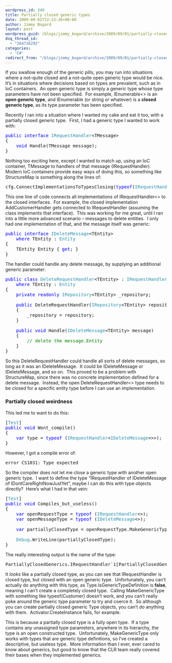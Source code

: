 ```yaml
---
wordpress_id: 349
title: Partially closed generic types
date: 2009-09-01T22:23:26+00:00
author: Jimmy Bogard
layout: post
wordpress_guid: /blogs/jimmy_bogard/archive/2009/09/01/partially-closed-generic-types.aspx
dsq_thread_id:
  - "264716292"
categories:
  - 'C#'
redirect_from: "/blogs/jimmy_bogard/archive/2009/09/01/partially-closed-generic-types.aspx/"
---
```

If you swallow enough of the generic pills, you may run into situations where a not-quite closed and a not-quite open generic type would be nice.&#160; It’s in situations where decisions based on types are prevalent, such as in IoC containers.&#160; An open generic type is simply a generic type whose type parameters have not been specified.&#160; For example, IEnumerable<> is an **open generic type**, and IEnumerable<int> (or string or whatever) is a **closed generic type**, as its type parameter has been specified.

Recently I ran into a situation where I wanted my cake and eat it too, with a partially closed generic type.&#160; First, I had a generic type I wanted to work with:

<pre><span style="color: blue">public interface </span><span style="color: #2b91af">IRequestHandler</span>&lt;TMessage&gt;
{
    <span style="color: blue">void </span>Handle(TMessage message);
}</pre>

[](http://11011.net/software/vspaste)

Nothing too exciting here, except I wanted to match up, using an IoC container, TMessage to handlers of that message (IRequestHandler<TMessage>).&#160; Modern IoC containers provide easy ways of doing this, so something like StructureMap is something along the lines of:

<pre>cfg.ConnectImplementationsToTypesClosing(<span style="color: blue">typeof</span>(<span style="color: #2b91af">IRequestHandler</span>&lt;&gt;));</pre>

[](http://11011.net/software/vspaste)

This one line of code connects all implementations of IRequestHandler<> to the closed interfaces.&#160; For example, the closed implementation AddCustomerHandler gets connected to IRequestHandler<AddCustomer> (assuming the class implements that interface).&#160; This was working for me great, until I ran into a little more advanced scenario – messages to delete entities.&#160; I only had one implementation of that, and the message itself was generic:

<pre><span style="color: blue">public interface </span><span style="color: #2b91af">IDeleteMessage</span>&lt;TEntity&gt;
    <span style="color: blue">where </span>TEntity : <span style="color: #2b91af">Entity
</span>{
    TEntity Entity { <span style="color: blue">get</span>; }
}</pre>

[](http://11011.net/software/vspaste)

The handler could handle any delete message, by supplying an additional generic parameter:

<pre><span style="color: blue">public class </span><span style="color: #2b91af">DeleteRequestHandler</span>&lt;TEntity&gt; : <span style="color: #2b91af">IRequestHandler</span>&lt;<span style="color: #2b91af">IDeleteMessage</span>&lt;TEntity&gt;&gt;
    <span style="color: blue">where </span>TEntity : <span style="color: #2b91af">Entity
</span>{
    <span style="color: blue">private readonly </span><span style="color: #2b91af">IRepository</span>&lt;TEntity&gt; _repository;

    <span style="color: blue">public </span>DeleteRequestHandler(<span style="color: #2b91af">IRepository</span>&lt;TEntity&gt; repository)
    {
        _repository = repository;
    }

    <span style="color: blue">public void </span>Handle(<span style="color: #2b91af">IDeleteMessage</span>&lt;TEntity&gt; message)
    {
        <span style="color: green">// delete the message.Entity
    </span>}
}</pre>

[](http://11011.net/software/vspaste)

So this DeleteRequestHandler could handle all sorts of delete messages, so long as it was an IDeleteMessage<TEntity>.&#160; It could be IDeleteMessage<Customer> or IDeleteMessage<Order>, and so on.&#160; This proved to be a problem with StructureMap, since there was no concrete implementation defined for a delete message.&#160; Instead, the open DeleteRequestHandler<> type needs to be closed for a specific entity type before I can use an implementation.

### Partially closed weirdness

This led me to want to do this:

<pre>[<span style="color: #2b91af">Test</span>]
<span style="color: blue">public void </span>Wont_compile()
{
    <span style="color: blue">var </span>type = <span style="color: blue">typeof </span>(<span style="color: #2b91af">IRequestHandler</span>&lt;<span style="color: #2b91af">IDeleteMessage</span>&lt;&gt;&gt;);
}</pre>

[](http://11011.net/software/vspaste)

However, I got a compile error of:

<pre>error CS1031: Type expected</pre>

[](http://11011.net/software/vspaste)

So the compiler does not let me close a generic type with another open generic type.&#160; I want to define the type “IRequestHandler of IDeleteMessage of IDontCareRightNowJustYet”, maybe I can do this with type objects directly?&#160; Here’s what I had in that vein:

<pre>[<span style="color: #2b91af">Test</span>]
<span style="color: blue">public void </span>Compiles_but_useless()
{
    <span style="color: blue">var </span>openRequestType = <span style="color: blue">typeof </span>(<span style="color: #2b91af">IRequestHandler</span>&lt;&gt;);
    <span style="color: blue">var </span>openMessageType = <span style="color: blue">typeof </span>(<span style="color: #2b91af">IDeleteMessage</span>&lt;&gt;);

    <span style="color: blue">var </span>partiallyClosedType = openRequestType.MakeGenericType(openMessageType);

    <span style="color: #2b91af">Debug</span>.WriteLine(partiallyClosedType);
}</pre>

[](http://11011.net/software/vspaste)

The really interesting output is the name of the type:

<pre>PartiallyClosedGenerics.IRequestHandler`1[PartiallyClosedGenerics.IDeleteMessage`1[TEntity]]</pre>

[](http://11011.net/software/vspaste)

It _looks_ like a partially closed type, as you can see that IRequestHandler is closed type, but closed with an open generic type.&#160; Unfortunately, you can’t actually do anything with this type, as Type.IsGenericTypeDefinition is **false**, meaning I can’t create a completely closed type.&#160; Calling MakeGenericType with something like typeof(Customer) doesn’t work, and you can’t really poke around the generic type parameter to try and coerce it.&#160; So although you can create partially closed generic Type objects, you can’t _do_ anything with them.&#160; Activator.CreateInstance fails, for example.

This is because a partially closed type is a fully open type.&#160; If a type contains any unassigned type parameters, anywhere in its hierarchy, the type is an open constructed type.&#160; Unfortunately, MakeGenericType only works with types that are generic type definitions, so I’ve created a descriptive, but useless type.&#160; More information than I ever, ever cared to know about generics, but good to know that the CLR team really covered their bases when they implemented generics.
